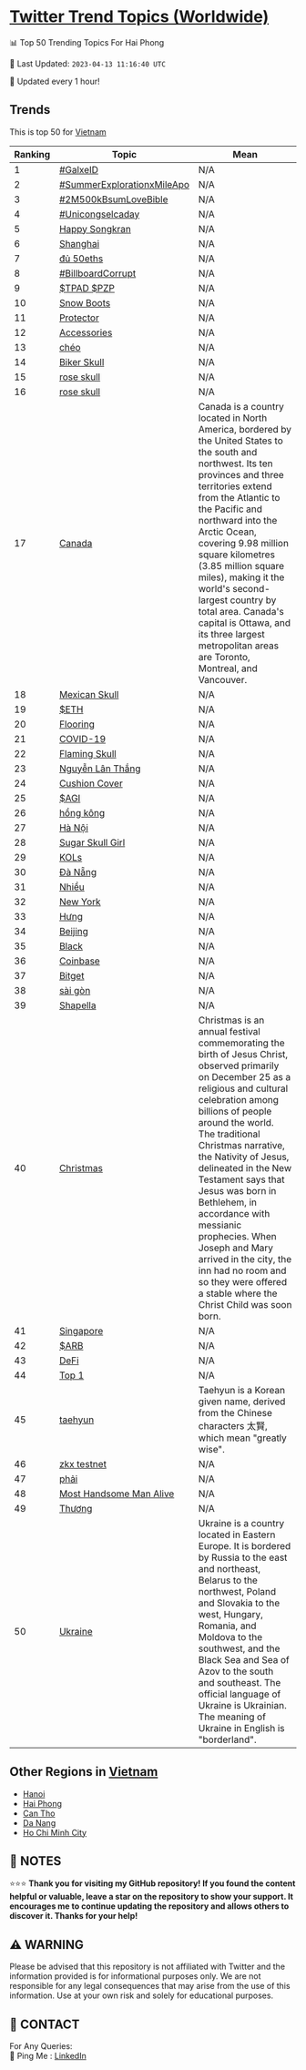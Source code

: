 [Twitter Trend Topics (Worldwide)](https://github.com/ErcinDedeoglu/Twitter-Trend-Topics)
==========


📊 Top 50 Trending Topics For Hai Phong

📆 Last Updated: `2023-04-13 11:16:40 UTC`

🔧 Updated every 1 hour!


## Trends

This is top 50 for [Vietnam](</Vietnam>)

| Ranking | Topic | Mean |
| ------- | ------------ | ------------ |
| 1 | [#GalxeID](http://twitter.com/search?q=%23GalxeID) | N/A |
| 2 | [#SummerExplorationxMileApo](http://twitter.com/search?q=%23SummerExplorationxMileApo) | N/A |
| 3 | [#2M500kBsumLoveBible](http://twitter.com/search?q=%232M500kBsumLoveBible) | N/A |
| 4 | [#Unicongselcaday](http://twitter.com/search?q=%23Unicongselcaday) | N/A |
| 5 | [Happy Songkran](http://twitter.com/search?q=Happy+Songkran) | N/A |
| 6 | [Shanghai](http://twitter.com/search?q=Shanghai) | N/A |
| 7 | [đủ 50eths](http://twitter.com/search?q=%c4%91%e1%bb%a7+50eths) | N/A |
| 8 | [#BillboardCorrupt](http://twitter.com/search?q=%23BillboardCorrupt) | N/A |
| 9 | [$TPAD $PZP](http://twitter.com/search?q=%24TPAD+%24PZP) | N/A |
| 10 | [Snow Boots](http://twitter.com/search?q=Snow+Boots) | N/A |
| 11 | [Protector](http://twitter.com/search?q=Protector) | N/A |
| 12 | [Accessories](http://twitter.com/search?q=Accessories) | N/A |
| 13 | [chéo](http://twitter.com/search?q=ch%c3%a9o) | N/A |
| 14 | [Biker Skull](http://twitter.com/search?q=Biker+Skull) | N/A |
| 15 | [rose skull](http://twitter.com/search?q=rose+skull) | N/A |
| 16 | [rose skull](http://twitter.com/search?q=rose+skull) | N/A |
| 17 | [Canada](http://twitter.com/search?q=Canada) | Canada is a country located in North America, bordered by the United States to the south and northwest. Its ten provinces and three territories extend from the Atlantic to the Pacific and northward into the Arctic Ocean, covering 9.98 million square kilometres (3.85 million square miles), making it the world's second-largest country by total area. Canada's capital is Ottawa, and its three largest metropolitan areas are Toronto, Montreal, and Vancouver. |
| 18 | [Mexican Skull](http://twitter.com/search?q=Mexican+Skull) | N/A |
| 19 | [$ETH](http://twitter.com/search?q=%24ETH) | N/A |
| 20 | [Flooring](http://twitter.com/search?q=Flooring) | N/A |
| 21 | [COVID-19](http://twitter.com/search?q=COVID-19) | N/A |
| 22 | [Flaming Skull](http://twitter.com/search?q=Flaming+Skull) | N/A |
| 23 | [Nguyễn Lân Thắng](http://twitter.com/search?q=Nguy%e1%bb%85n+L%c3%a2n+Th%e1%ba%afng) | N/A |
| 24 | [Cushion Cover](http://twitter.com/search?q=Cushion+Cover) | N/A |
| 25 | [$AGI](http://twitter.com/search?q=%24AGI) | N/A |
| 26 | [hồng kông](http://twitter.com/search?q=h%e1%bb%93ng+k%c3%b4ng) | N/A |
| 27 | [Hà Nội](http://twitter.com/search?q=H%c3%a0+N%e1%bb%99i) | N/A |
| 28 | [Sugar Skull Girl](http://twitter.com/search?q=Sugar+Skull+Girl) | N/A |
| 29 | [KOLs](http://twitter.com/search?q=KOLs) | N/A |
| 30 | [Đà Nẵng](http://twitter.com/search?q=%c4%90%c3%a0+N%e1%ba%b5ng) | N/A |
| 31 | [Nhiều](http://twitter.com/search?q=Nhi%e1%bb%81u) | N/A |
| 32 | [New York](http://twitter.com/search?q=New+York) | N/A |
| 33 | [Hưng](http://twitter.com/search?q=H%c6%b0ng) | N/A |
| 34 | [Beijing](http://twitter.com/search?q=Beijing) | N/A |
| 35 | [Black](http://twitter.com/search?q=Black) | N/A |
| 36 | [Coinbase](http://twitter.com/search?q=Coinbase) | N/A |
| 37 | [Bitget](http://twitter.com/search?q=Bitget) | N/A |
| 38 | [sài gòn](http://twitter.com/search?q=s%c3%a0i+g%c3%b2n) | N/A |
| 39 | [Shapella](http://twitter.com/search?q=Shapella) | N/A |
| 40 | [Christmas](http://twitter.com/search?q=Christmas) | Christmas is an annual festival commemorating the birth of Jesus Christ, observed primarily on December 25 as a religious and cultural celebration among billions of people around the world. The traditional Christmas narrative, the Nativity of Jesus, delineated in the New Testament says that Jesus was born in Bethlehem, in accordance with messianic prophecies. When Joseph and Mary arrived in the city, the inn had no room and so they were offered a stable where the Christ Child was soon born. |
| 41 | [Singapore](http://twitter.com/search?q=Singapore) | N/A |
| 42 | [$ARB](http://twitter.com/search?q=%24ARB) | N/A |
| 43 | [DeFi](http://twitter.com/search?q=DeFi) | N/A |
| 44 | [Top 1](http://twitter.com/search?q=Top+1) | N/A |
| 45 | [taehyun](http://twitter.com/search?q=taehyun) | Taehyun is a Korean given name, derived from the Chinese characters 太賢, which mean "greatly wise". |
| 46 | [zkx testnet](http://twitter.com/search?q=zkx+testnet) | N/A |
| 47 | [phải](http://twitter.com/search?q=ph%e1%ba%a3i) | N/A |
| 48 | [Most Handsome Man Alive](http://twitter.com/search?q=Most+Handsome+Man+Alive) | N/A |
| 49 | [Thương](http://twitter.com/search?q=Th%c6%b0%c6%a1ng) | N/A |
| 50 | [Ukraine](http://twitter.com/search?q=Ukraine) | Ukraine is a country located in Eastern Europe. It is bordered by Russia to the east and northeast, Belarus to the northwest, Poland and Slovakia to the west, Hungary, Romania, and Moldova to the southwest, and the Black Sea and Sea of Azov to the south and southeast. The official language of Ukraine is Ukrainian. The meaning of Ukraine in English is "borderland". |



## Other Regions in [Vietnam](</Vietnam>)

* [Hanoi](</Vietnam/Hanoi.md>)
* [Hai Phong](</Vietnam/Hai Phong.md>)
* [Can Tho](</Vietnam/Can Tho.md>)
* [Da Nang](</Vietnam/Da Nang.md>)
* [Ho Chi Minh City](</Vietnam/Ho Chi Minh City.md>)



## 📝 NOTES

⭐⭐⭐ **Thank you for visiting my GitHub repository! If you found the content helpful or valuable, leave a star on the repository to show your support. It encourages me to continue updating the repository and allows others to discover it. Thanks for your help!**


## ⚠️ WARNING

Please be advised that this repository is not affiliated with Twitter and the information provided is for informational purposes only. We are not responsible for any legal consequences that may arise from the use of this information. Use at your own risk and solely for educational purposes.


## 📨 CONTACT

 For Any Queries:  
            🏓 Ping Me : [LinkedIn](https://www.linkedin.com/in/ercindedeoglu/)
